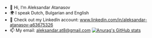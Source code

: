 - 👋 Hi, I’m Aleksandar Atanasov
- 🌍 I speak Dutch, Bulgarian and English
- 👀 Check out my LinkedIn account: www.linkedin.com/in/aleksandar-atanasov-a63675326
- 📫 My email: aleksandar.at8@gmail.com
[![Anurag's GitHub stats](https://github-readme-stats.vercel.app/api?username=AleksandarAt)](https://github.com/anuraghazra/github-readme-stats)
